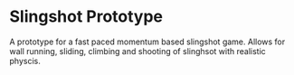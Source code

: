 # Slingshot Prototype
 A prototype for a fast paced momentum based slingshot game. Allows for wall running, sliding, climbing and shooting of slinghsot with realistic physcis.
